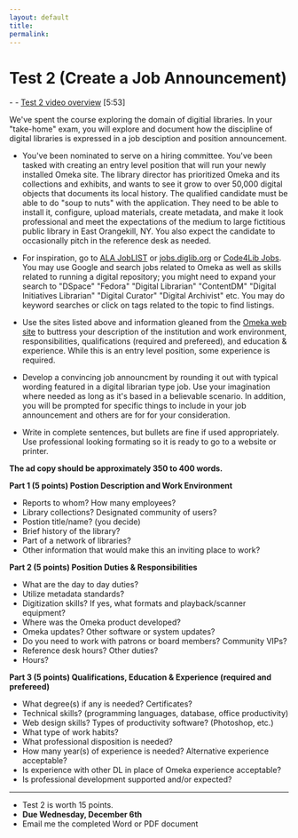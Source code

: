 ```yaml
---
layout: default
title: 
permalink:
---
```


<h1> Test 2 (Create a Job Announcement)</h1>
- <a href="" target="_blank"></a>
- <a href="https://youtu.be/jtqxZaZrjlE" target="_blank">Test 2 video overview</a> [5:53]  

We've spent the course exploring the domain of digitial libraries. In your "take-home" exam, you will explore and document how the discipline of digital libraries is expressed in a job desciption and position announcement.

- You've been nominated to serve on a hiring committee. You've been tasked with creating an entry level position that will run your newly installed Omeka site. The library director has prioritized Omeka and its collections and exhibits, and wants to see it grow to over 50,000 digital objects that documents its local history. The qualified candidate must be able to do &quot;soup to nuts&quot; with the application. They need to be able to install it, configure, upload materials, create metadata, and make it look professional and meet the expectations of the medium to large fictitious public library in East Orangekill, NY. You also expect the candidate to occasionally pitch in the reference desk as needed. 

- For inspiration, go to <a href="http://joblist.ala.org/" target="_blank">ALA JobLIST</a> or <a href="jobs.diglib.org" target="_blank">jobs.diglib.org</a> or <a href="https://jobs.code4lib.org/" target="_blank">Code4Lib Jobs</a>. You may use Google and search jobs related to Omeka as well as skills related to running a digital repository; you might need to expand your search to &quot;DSpace&quot; &quot;Fedora&quot; &quot;Digital Librarian&quot; &quot;ContentDM&quot; &quot;Digital Initiatives Librarian&quot; &quot;Digital Curator&quot; &quot;Digital Archivist&quot; etc. You may do keyword searches or click on tags related to the topic to find listings.

- Use the sites listed above and information gleaned from the <a href="https://omeka.org/" target="_blank">Omeka web site</a> to buttress your description of the institution and work environment, responsibilities, qualifications (required and prefereed), and education &amp; experience. While this is an entry level position, some experience is required.

- Develop a convincing job announcment by rounding it out with typical wording featured in a digital librarian type job. Use your imagination where needed as long as it's based in a believable scenario. In addition, you will be prompted for specific things to include in your job announcement and others are for for your consideration.

- Write in complete sentences, but bullets are fine if used appropriately. Use professional looking formating so it is ready to go to a website or printer. 

**The ad copy should be approximately 350 to 400 words.**

**Part 1 (5 points) Postion Description and Work Environment**

- Reports to whom? How many employees? 
- Library collections? Designated community of users?
- Postion title/name? (you decide)
- Brief history of the library?
- Part of a network of libraries? 
- Other information that would make this an inviting place to work?

**Part 2 (5 points) Position Duties &amp; Responsibilities**

- What are the day to day duties?
- Utilize metadata standards?
- Digitization skills? If yes, what formats and playback/scanner equipment?
- Where was the Omeka product developed?
- Omeka updates? Other software or system updates?
- Do you need to work with patrons or board members? Community VIPs? 
- Reference desk hours? Other duties?
- Hours?

**Part 3 (5 points) Qualifications, Education & Experience (required and prefereed)**

- What degree(s) if any is needed? Certificates?
- Technical skills? (programming languages, database, office productivity)
- Web design skills? Types of productivity software? (Photoshop, etc.)
- What type of work habits?
- What professional disposition is needed?
- How many year(s) of experience is needed? Alternative experience acceptable?
- Is experience with other DL in place of Omeka experience acceptable?
- Is professional development supported and/or expected?

---------------

- Test 2 is worth 15 points. 
- **Due Wednesday, December 6th**
- Email me the completed Word or PDF document




